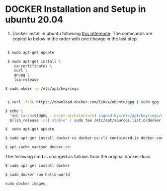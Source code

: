
# DOCKER Installation and Setup in ubuntu 20.04

1. Docker install in ubuntu follwoing [this reference](https://docs.docker.com/engine/install/ubuntu/). The commands are copied to below in the order with one change in the last step.

```sh
 
 $ sudo apt-get update
 ```
```sh
 $ sudo apt-get install \
    ca-certificates \
    curl \
    gnupg \
    lsb-release
```

```sh
$ sudo mkdir -p /etc/apt/keyrings
```

```sh

 $ curl -fsSL https://download.docker.com/linux/ubuntu/gpg | sudo gpg --dearmor -o /etc/apt/keyrings/docker.gpg
```

```sh
$ echo \
  "deb [arch=$(dpkg --print-architecture) signed-by=/etc/apt/keyrings/docker.gpg] https://download.docker.com/linux/ubuntu \
  $(lsb_release -cs) stable" | sudo tee /etc/apt/sources.list.d/docker.list > /dev/null
 ```
 
 ```sh
 $  sudo apt-get update
```

```sh
$ sudo apt-get install docker-ce docker-ce-cli containerd.io docker-compose-plugin
```

```sh
$ apt-cache madison docker-ce
```
The following cmd is changed as follows from the original docker docs.
```sh
$ sudo apt-get install docker
```

```sh
$ sudo docker run hello-world
```

```sh
sudo docker images
```


 
 



